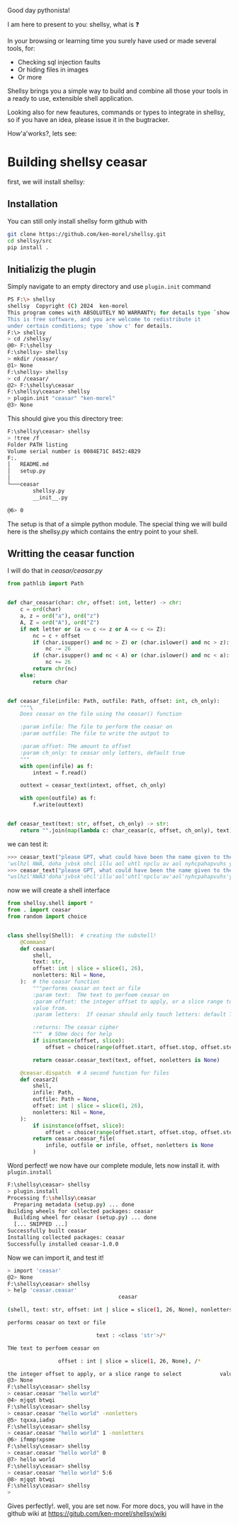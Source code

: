 Good day pythonista!

I am here to present to you: shellsy, what is :question:

In your browsing or learning time you surely have used or made several tools,
for:

- Checking sql injection faults
- Or hiding files in images
- Or more

Shellsy brings you a simple way to build and combine all those your tools
in a ready to use, extensible shell application.

Looking also for new feautures, commands or types to integrate in shellsy, so
if you have an idea, please issue it in the bugtracker.

How'a'works?, lets see:

# Building shellsy ceasar

first, we will install shellsy:

## Installation

You can still only install shellsy form github with

```bash
git clone https://github.com/ken-morel/shellsy.git
cd shellsy/src
pip install .
```

## Initializig the plugin

Simply navigate to an empty directory and use `plugin.init` command

```bash
PS F:\> shellsy
shellsy  Copyright (C) 2024  ken-morel
This program comes with ABSOLUTELY NO WARRANTY; for details type `show w'.
This is free software, and you are welcome to redistribute it
under certain conditions; type `show c' for details.
F:\> shellsy
> cd /shellsy/
@0> F:\shellsy
F:\shellsy> shellsy
> mkdir /ceasar/
@1> None
F:\shellsy> shellsy
> cd /ceasar/
@2> F:\shellsy\ceasar
F:\shellsy\ceasar> shellsy
> plugin.init "ceasar" "ken-morel"
@3> None
```

This should give you this directory tree:

```bash
F:\shellsy\ceasar> shellsy
> !tree /f
Folder PATH listing
Volume serial number is 0084E71C 8452:4B29
F:.
│   README.md
│   setup.py
│
└───ceasar
        shellsy.py
        __init__.py

@6> 0
```

The setup is that of a simple python module. The special thing we will build
here is the shellsy.py which contains the entry point to your shell.

## Writting the ceasar function

I will do that in _ceasar/ceasar.py_

```py
from pathlib import Path


def char_ceasar(char: chr, offset: int, letter) -> chr:
    c = ord(char)
    a, z = ord("a"), ord("z")
    A, Z = ord("A"), ord("Z")
    if not letter or (a <= c <= z or A <= c <= Z):
        nc = c + offset
        if (char.isupper() and nc > Z) or (char.islower() and nc > z):
            nc -= 26
        if (char.isupper() and nc < A) or (char.islower() and nc < a):
            nc += 26
        return chr(nc)
    else:
        return char


def ceasar_file(infile: Path, outfile: Path, offset: int, ch_only):
    """\
    Does ceasar on the file using the ceasar() function

    :param infile: The file to perform the ceasar on
    :param outfile: The file to write the output to

    :param offset: THe amount to offset
    :param ch_only: to ceasar only letters, default true
    """
    with open(infile) as f:
        intext = f.read()

    outtext = ceasar_text(intext, offset, ch_only)

    with open(outfile) as f:
        f.write(outtext)


def ceasar_text(text: str, offset, ch_only) -> str:
    return "".join(map(lambda c: char_ceasar(c, offset, ch_only), text))

```

we can test it:

```python
>>> ceasar_text("please GPT, what could have been the name given to the gravitational rate of change of linear momentum in the binomial system of nomenclature?", 7, True)
'wslhzl NWA, doha jvbsk ohcl illu aol uhtl npclu av aol nyhcpahapvuhs yhal vm johunl vm spulhy tvtluabt pu aol ipuvtphs zfzalt vm uvtlujshabyl?'
>>> ceasar_text("please GPT, what could have been the name given to the gravitational rate of change of linear momentum in the binomial system of nomenclature?", 7, False)
"wslhzl'NWA3'doha'jvbsk'ohcl'illu'aol'uhtl'npclu'av'aol'nyhcpahapvuhs'yhal'vm'johunl'vm'spulhy'tvtluabt'pu'aol'ipuvtphs'zfzalt'vm'uvtlujshabylF"   # ceasars too the spaces and punctuation
```


now we will create a shell interface


```python
from shellsy.shell import *
from . import ceasar
from random import choice


class shellsy(Shell):  # creating the subshell!
    @Command
    def ceasar(
        shell,
        text: str,
        offset: int | slice = slice(1, 26),
        nonletters: Nil = None,
    ):  # the ceasar function
        """performs ceasar on text or file
        :param text:  THe text to perfoem ceasar on
        :param offset: the integer offset to apply, or a slice range to select
        value from.
        :param letters:  If ceasar should only touch letters: default True

        :returns: The ceasar cipher
        """  # SOme docs for help
        if isinstance(offset, slice):
            offset = choice(range(offset.start, offset.stop, offset.step or 1))

        return ceasar.ceasar_text(text, offset, nonletters is None)

    @ceasar.dispatch  # A second function for files
    def ceasar2(
        shell,
        infile: Path,
        outfile: Path = None,
        offset: int | slice = slice(1, 26),
        nonletters: Nil = None,
    ):
        if isinstance(offset, slice):
            offset = choice(range(offset.start, offset.stop, offset.step or 1))
        return ceasar.ceasar_file(
            infile, outfile or infile, offset, nonletters is None
        )
```

Word perfect! we now have our complete module, lets now install it.
with `plugin.install`

```bash
F:\shellsy\ceasar> shellsy
> plugin.install
Processing f:\shellsy\ceasar
  Preparing metadata (setup.py) ... done
Building wheels for collected packages: ceasar
  Building wheel for ceasar (setup.py) ... done
  [... SNIPPED ...]
Successfully built ceasar
Installing collected packages: ceasar
Successfully installed ceasar-1.0.0
```

Now we can import it, and test it!

```bash
> import 'ceasar'
@2> None
F:\shellsy\ceasar> shellsy
> help 'ceasar.ceasar'
                                   ceasar

(shell, text: str, offset: int | slice = slice(1, 26, None), nonletters: Nil = None)

performs ceasar on text or file

                            text : <class 'str'>/*

THe text to perfoem ceasar on

                offset : int | slice = slice(1, 26, None), /*

the integer offset to apply, or a slice range to select            value from.
@3> None
F:\shellsy\ceasar> shellsy
> ceasar.ceasar "hello world"
@4> mjqqt btwqi
F:\shellsy\ceasar> shellsy
> ceasar.ceasar "hello world" -nonletters
@5> tqxxa,iadxp
F:\shellsy\ceasar> shellsy
> ceasar.ceasar "hello world" 1 -nonletters
@6> ifmmp!xpsme
F:\shellsy\ceasar> shellsy
> ceasar.ceasar "hello world" 0
@7> hello world
F:\shellsy\ceasar> shellsy
> ceasar.ceasar "hello world" 5:6
@8> mjqqt btwqi
F:\shellsy\ceasar> shellsy
>
```

Gives perfectly!. well, you are set now.
For more docs, you will have in the github wiki at https://gitub.com/ken-morel/shellsy/wiki
